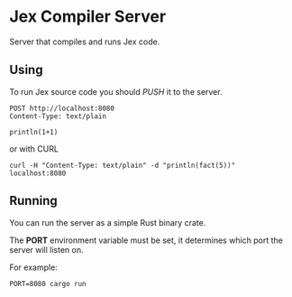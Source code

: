 # Jex Compiler Server

Server that compiles and runs Jex code.

## Using

To run Jex source code you should _PUSH_ it to the server.

```http request
POST http://localhost:8080
Content-Type: text/plain

println(1+1)
```

or with CURL
```shell
curl -H "Content-Type: text/plain" -d "println(fact(5))" localhost:8080
```

## Running

You can run the server as a simple Rust binary crate.

The **PORT** environment variable must be set, it determines which port the server will listen on.

For example:

```shell
PORT=8080 cargo run
```


